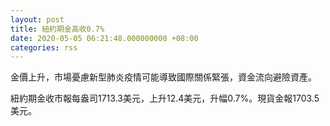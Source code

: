 ```yaml
---
layout: post
title: 紐約期金高收0.7%
date: 2020-05-05 06:21:48.000000000 +08:00
categories: rss
---
```


金價上升，市場憂慮新型肺炎疫情可能導致國際關係緊張，資金流向避險資產。

紐約期金收市報每盎司1713.3美元，上升12.4美元，升幅0.7%。現貨金報1703.5美元。
